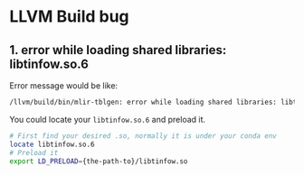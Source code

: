 # LLVM Build bug
## 1. error while loading shared libraries: libtinfow.so.6

Error message would be like:
```Bash
/llvm/build/bin/mlir-tblgen: error while loading shared libraries: libtinfow.so.6: cannot open shared object file: No such file or directory
```
You could locate your `libtinfow.so.6` and preload it.

```Bash
# First find your desired .so, normally it is under your conda env
locate libtinfow.so.6
# Preload it
export LD_PRELOAD={the-path-to}/libtinfow.so
```
